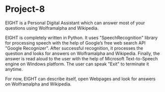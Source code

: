 # Project-8
EIGHT is a Personal Digital Assistant which can answer most of your questions using Wolframalpha and Wikipedia.

EIGHT is completely written in Python. It uses "SpeechRecognition" library for processing speech with the help of Google’s free web search API "Google Recognizer".
After successful recognition, it processes the question and looks for answers on Wolframalpha and Wikipedia. Finally, the answer is read aloud to the user with the help of Microsoft Text-to-Speech engine on Windows platform. The user can speak "Exit" to terminate it anytime.

For now, EIGHT can describe itself, open Webpages and look for answers on Wolframalpha and Wikipedia.
